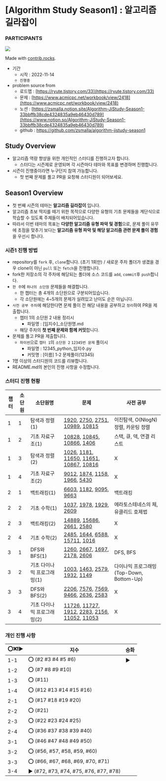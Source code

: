 # [Algorithm Study Season1] : 알고리즘 길라잡이
### PARTICIPANTS
<a href="https://github.com/zsmalla/algorithm-jistudy-season1/graphs/contributors">
  <img src="https://contrib.rocks/image?repo=zsmalla/algorithm-jistudy-season1" />
</a>

Made with [contrib.rocks](https://contrib.rocks).

- 기간
    - 시작 : 2022-11-14
    - `진행중`
- problem source from
    - 로드맵 : [https://ryute.tistory.com/33](https://ryute.tistory.com/33)
    - 문제  : [https://www.acmicpc.net/workbook/view/2418](https://www.acmicpc.net/workbook/view/2418)
    - 노션 : [https://zsmalla.notion.site/Algorithm-JiStudy-Season1-33bbffb38cde4324835a9eb46430d789](https://www.notion.so/Algorithm-JiStudy-Season1-33bbffb38cde4324835a9eb46430d789)
    - github : https://github.com/zsmalla/algorithm-jistudy-season1

## Study Overview

- 알고리즘 역량 향샹을 위한 개인적인 스터디를 진행하고자 합니다.
    - 스터디는 시즌제로 운영되며 각 시즌마다 테마와 목표를 변경하며 진행합니다.
- 시즌이 진행중이라면 누구던지 참여 가능합니다.
    - 첫 번째 문제를 풀고 PR을 요청해 스터디원이 되어보세요.

## Season1 Overview

- 첫 번째 시즌의 테마는 **알고리즘 길라잡이** 입니다.
- 알고리즘 초보 딱지를 떼기 위한 목적으로 다양한 유형의 기초 문제들을 계단식으로 학습할 수 있도록 주제들이 배치되어있습니다.
- 따라서 이번 테마의 목표는 **다양한 알고리즘 유형 파악 및 경험**으로, 문제 풀이 유무에 초점을 맞추기 보다는 **알고리즘 유형 파악 및 해당 알고리즘 관련 문제 풀이 경험**을 우선시 합니다.

### 시즌1 진행 방법

- repository를 `fork` 후, `clone`합니다. (초기 1회만) / 새로운 주차 폴더가 생겼을 경우 clone이 아닌 `pull` 또는 `fetch`을 진행합니다.
- fork한 저장소의 각 주차에 해당되는 폴더에 소스 코드를 `add`, `commit`후 `push`합니다.
- `한 주`에 `하나의 소단원` 문제들을 해결합니다.
    - 한 챕터는 총 4개의 소단원으로 구분되어있습니다.
    - 각 소단원에는 4~5개의 문제가 실려있고 난이도 순은 아닙니다.
- `사전 공부 주차`에 해당한다면 문제 풀이 전 해당 내용을 공부하고 `정리`하여 PR을 제출합니다.
    - 챕터 1의 소단원 2 내용 정리시
        - 파일명 : [임지수]_소단원명.md
    - 해당 주차의 **첫 번째 문제와 함께 커밋**합니다.
- 문제를 풀고 PR을 제출합니다.
    - `파이썬`으로 `챕터 1`의 `소단원 2` `12345번 문제` 풀이시
        - 파일명 : 12345_python_임지수.py
        - 커밋명 : [이름] 1-2 문제풀이(12345)
- 1명 이상의 스터디원의 코드를 리뷰합니다.
- README.md의 본인의 진행 사항을 수정합니다.
### 스터디 진행 현황

| 챕터 | 소단원 | 소단원명             | 문제                                                                                                                                                                                                                                                                                                                                       | 사전 공부                           |
| --- |-----|------------------|------------------------------------------------------------------------------------------------------------------------------------------------------------------------------------------------------------------------------------------------------------------------------------------------------------------------------------------|---------------------------------|
| 1 | 1   | 탐색과 정렬(1)        | [1920](https://www.acmicpc.net/problem/1920), [2750](https://www.acmicpc.net/problem/2750), [2751](https://www.acmicpc.net/problem/2751), [10989](https://www.acmicpc.net/problem/10989), [10815](https://www.acmicpc.net/problem/10815)                                                                                                 | 이진탐색, O(NlogN)정렬, 카운팅 정렬        |
| 1 | 2   | 기초 자료구조(1)       | [10828](https://www.acmicpc.net/problem/10828), [10845](https://www.acmicpc.net/problem/10845), [10866](https://www.acmicpc.net/problem/10866), [1406](https://www.acmicpc.net/problem/1406)                                                                                                                                             | 스택, 큐, 덱, 연결 리스트                |
| 1 | 3   | 탐색과 정렬(2)        | [1026](https://www.acmicpc.net/problem/1026), [1181](https://www.acmicpc.net/problem/1181), [11650](https://www.acmicpc.net/problem/11650), [11651](https://www.acmicpc.net/problem/11651), [10867](https://www.acmicpc.net/problem/10867), [10816](https://www.acmicpc.net/problem/10816)                                               | X                               |
| 1 | 4   | 기초 자료구조(2)       | [9012](https://www.acmicpc.net/problem/9012), [1874](https://www.acmicpc.net/problem/1874), [1158](https://www.acmicpc.net/problem/1158), [1966](https://www.acmicpc.net/problem/1966), [5430](https://www.acmicpc.net/problem/5430)                                                                                                     | X                               |
| 2 | 1   | 백트래킹(1)          | [6603](https://www.acmicpc.net/problem/6603), [1182](https://www.acmicpc.net/problem/1182), [9095](https://www.acmicpc.net/problem/9095), [9663](https://www.acmicpc.net/problem/9663)                                                                                                                                                   | 백트래킹                            |
| 2 | 2   | 기초 수학(1)         | [1037](https://www.acmicpc.net/problem/1037), [1978](https://www.acmicpc.net/problem/1978), [1929](https://www.acmicpc.net/problem/1929), [2609](https://www.acmicpc.net/problem/2609)                                                                                                                                                   | 에라토스테네스의 체, 유클리드 호제법            |
| 2 | 3   | 백트래킹(2)          | [14889](https://www.acmicpc.net/problem/14889), [15686](https://www.acmicpc.net/problem/15686), [2661](https://www.acmicpc.net/problem/2661), [2580](https://www.acmicpc.net/problem/2580)                                                                                                                                               | X                               |
| 2 | 4   | 기초 수학(2)         | [2485](https://www.acmicpc.net/problem/2485), [1644](https://www.acmicpc.net/problem/1644), [6588](https://www.acmicpc.net/problem/6588), [15711](https://www.acmicpc.net/problem/15711), [1016](https://www.acmicpc.net/problem/1016)                                                                                                   | X                               |
| 3 | 1   | DFS와 BFS(1)      | [1260](https://www.acmicpc.net/problem/1260), [2667](https://www.acmicpc.net/problem/2667), [1697](https://www.acmicpc.net/problem/1697), [2178](https://www.acmicpc.net/problem/2178), [2606](https://www.acmicpc.net/problem/2606)                                                                                                     | DFS, BFS                        |
| 3 | 2   | 기초 다이나믹 프로그래밍(1) | [1003](https://www.acmicpc.net/problem/1003), [1463](https://www.acmicpc.net/problem/1463), [2579](https://www.acmicpc.net/problem/2579), [1932](https://www.acmicpc.net/problem/1932), [1149](https://www.acmicpc.net/problem/1149)                                                                                                     | 다이나믹 프로그래밍(Top-Down, Bottom-Up) |
| 3 | 3   | DFS와 BFS(2)      | [2206](https://www.acmicpc.net/problem/2206), [7576](https://www.acmicpc.net/problem/7576), [7569](https://www.acmicpc.net/problem/7569), [9466](https://www.acmicpc.net/problem/9466), [2636](https://www.acmicpc.net/problem/2636), [2583](https://www.acmicpc.net/problem/2583)                                                       | X                               |
| 3 | 4   | 기초 다이나믹 프로그래밍(2) | [11726](https://www.acmicpc.net/problem/11726), [11727](https://www.acmicpc.net/problem/11727), [1912](https://www.acmicpc.net/problem/1912), [2283](https://www.acmicpc.net/problem/2283), [2156](https://www.acmicpc.net/problem/2156), [11052](https://www.acmicpc.net/problem/11052), [11053](https://www.acmicpc.net/problem/11053) | X                               |
### 개인 진행 사항
| ⭕❌❗▶️ | 지수 | 승화 |
| --- | --- | --- |
| 1-1 | ⭕ (#2 #3 #4 #5 #6) | ▶️ |
| 1-2 | ⭕ (#7 #8 #9 #10) |  |
| 1-3 | ⭕ (#11) |  |
| 1-4 | ⭕ (#12 #13 #14 #15 #16) |  |
| 2-1 | ⭕ (#17 #18 #19 #20) |  |
| 2-2 | ⭕ (#21) |  |
| 2-3 | ⭕ (#22 #23 #24 #25) |  |
| 2-4 | ⭕ (#36 #37 #38 #39 #40) |  |
| 3-1 | ⭕ (#46 #47 #48 #49 #50) |  |
| 3-2 | ⭕ (#56, #57, #58, #59, #60) |  |
| 3-3 | ⭕ (#66, #67, #68, #69, #70, #71) |  |
| 3-4 | ▶️ (#72, #73, #74, #75, #76, #77, #78) |  |